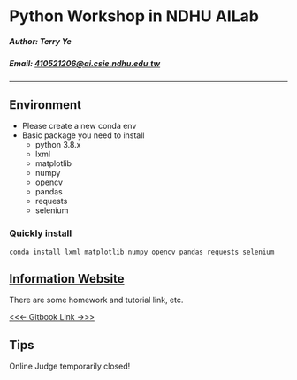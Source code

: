 # Python Workshop in NDHU AILab

##### Author: Terry Ye
##### Email: 410521206@ai.csie.ndhu.edu.tw

---
## Environment

* Please create a new conda env
* Basic package you need to install
  - python 3.8.x
  - lxml
  - matplotlib
  - numpy
  - opencv
  - pandas
  - requests
  - selenium

### Quickly install

```
conda install lxml matplotlib numpy opencv pandas requests selenium
```

## [Information Website](https://app.gitbook.com/@410521206/s/python-ws/how-to-setup-the-python-environment)

There are some homework and tutorial link, etc.

[<<<- Gitbook Link ->>>](https://app.gitbook.com/@410521206/s/python-ws/how-to-setup-the-python-environment)

## Tips

Online Judge temporarily closed!
